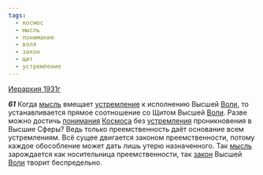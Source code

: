 ```yaml
---
tags:
  - космос
  - мысль
  - понимание
  - воля
  - закон
  - щит
  - устремление
---
```


[Иерархия 1931г](https://127.0.0.1:4002/agni/1931)

___61___
Когда [мысль](../../../tags/#мысль) вмещает [устремление](../../../tags/#устремление) к исполнению Высшей [Воли](../../../tags/#воля), то устанавливается прямое соотношение со Щитом Высшей [Воли](../../../tags/#воля). Разве можно достичь [понимания](../../../tags/#понимание) [Космоса](../../../tags/#космос) без [устремления](../../../tags/#устремление) проникновения в Высшие Сферы? Ведь только преемственность даёт основание всем устремлениям. Всё сущее двигается законом преемственности, потому каждое обособление может дать лишь утерю назначенного. Так [мысль](../../../tags/#мысль) зарождается как носительница преемственности, так [закон](../../../tags/#закон) Высшей [Воли](../../../tags/#воля) творит беспредельно.   

